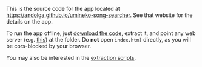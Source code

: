 This is the source code for the app located at https://andolga.github.io/umineko-song-searcher. See that website for the details on the app.

To run the app offline, just [download the code](https://github.com/andOlga/umineko-song-searcher/archive/refs/heads/master.zip), extract it, and point any web server (e.g. [this](https://chrome.google.com/webstore/detail/web-server-for-chrome/ofhbbkphhbklhfoeikjpcbhemlocgigb?hl=en)) at the folder. Do **not** open `index.html` directly, as you will be cors-blocked by your browser.

You may also be interested in the [extraction scripts](../../tree/master/extraction).

